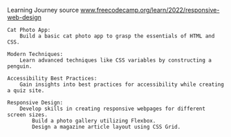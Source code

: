 Learning Journey source www.freecodecamp.org/learn/2022/responsive-web-design

    Cat Photo App:
        Build a basic cat photo app to grasp the essentials of HTML and CSS.

    Modern Techniques:
        Learn advanced techniques like CSS variables by constructing a penguin.

    Accessibility Best Practices:
        Gain insights into best practices for accessibility while creating a quiz site.

    Responsive Design:
        Develop skills in creating responsive webpages for different screen sizes.
            Build a photo gallery utilizing Flexbox.
            Design a magazine article layout using CSS Grid.
